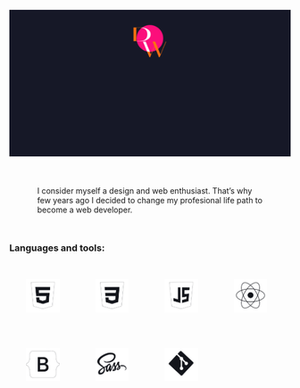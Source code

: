 <p align="center">
  <img src="./Greeting.gif" alt="Greeting GIF" />
</p>

<div style="margin:50px">I consider myself a design and web enthusiast. That’s why few years ago I decided to change my profesional life path to become a web developer. </div>




### Languages and tools:
<img width="60px" 
    style="margin: 30px"
    src="./dev-logos/html.png"> 
<img width="60px" 
    style="margin: 30px"
    src="./dev-logos/css.png">
<img width="60px" 
    style="margin: 30px"
    src="./dev-logos/js.png">
<img width="60px" 
    style="margin: 30px"
    src="./dev-logos/react.png">
<img width="60px" 
    style="margin: 30px"
    src="./dev-logos/bootstrap.png">
<img width="60px" 
    style="margin: 30px"
    src="./dev-logos/sass.png">
<img width="60px" 
    style="margin: 30px"
    src="./dev-logos/git.png"> 


<!--
**rociodw/rociodw** is a ✨ _special_ ✨ repository because its `README.md` (this file) appears on your GitHub profile.

Here are some ideas to get you started:

- 🔭 I’m currently working on ...
- 🌱 I’m currently learning ...
- 👯 I’m looking to collaborate on ...
- 🤔 I’m looking for help with ...
- 💬 Ask me about ...
- 📫 How to reach me: ...
- 😄 Pronouns: ...
- ⚡ Fun fact: ...
-->
